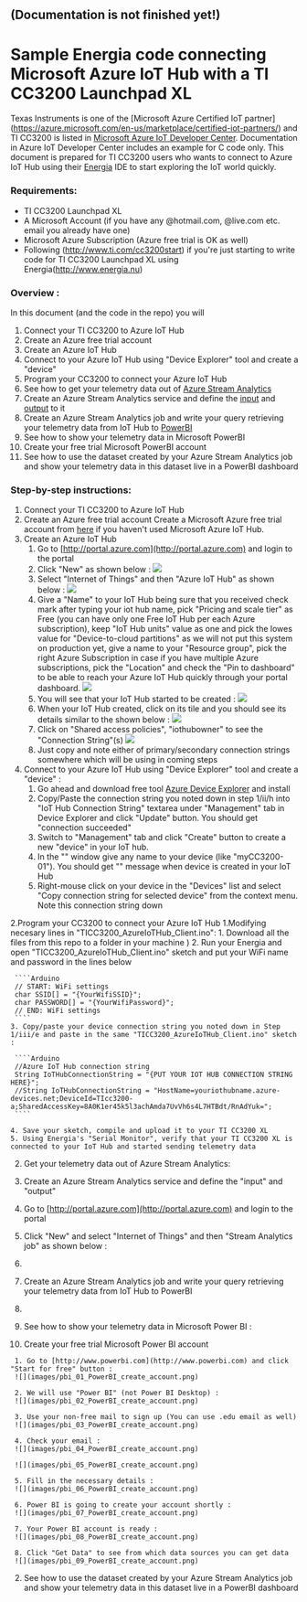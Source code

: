 ## (Documentation is not finished yet!)
# Sample Energia code connecting Microsoft Azure IoT Hub with a TI CC3200 Launchpad XL
Texas Instruments is one of the [Microsoft Azure Certified IoT partner] (https://azure.microsoft.com/en-us/marketplace/certified-iot-partners/) and TI CC3200 is listed in [Microsoft Azure IoT Developer Center](https://azure.microsoft.com/en-us/develop/iot/get-started/). Documentation in Azure IoT Developer Center includes an example for C code only. This document is prepared for TI CC3200 users who wants to connect to Azure IoT Hub using their  [Energia](http://www.energia.nu) IDE to start exploring the IoT world quickly.

### Requirements:
- TI CC3200 Launchpad XL
- A Microsoft Account (if you have any @hotmail.com, @live.com etc. email you already have one)
- Microsoft Azure Subscription (Azure free trial is OK as well)
- Following (http://www.ti.com/cc3200start) if you're just starting to write code for TI CC3200 Launchpad XL using Energia(http://www.energia.nu)

### Overview : 
In this document (and the code in the repo) you will 
 1. Connect your TI CC3200 to Azure IoT Hub
  1. Create an Azure free trial account
  2. Create an Azure IoT Hub
  3. Connect to your Azure IoT Hub using "Device Explorer" tool and create a "device"
  4. Program your CC3200 to connect your Azure IoT Hub
 2. See how to get your telemetry data out of [Azure Stream Analytics](https://azure.microsoft.com/en-us/services/stream-analytics/)
  1. Create an Azure Stream Analytics service and define the [input](https://azure.microsoft.com/en-us/documentation/articles/stream-analytics-define-inputs/) and [output](https://azure.microsoft.com/en-us/documentation/articles/stream-analytics-define-outputs/) to it
  2. Create an Azure Stream Analytics job and write your query retrieving your telemetry data from IoT Hub to [PowerBI](http://www.powerbi.com)
 3. See how to show your telemetry data in Microsoft PowerBI
  1. Create your free trial Microsoft PowerBI account
  2. See how to use the dataset created by your Azure Stream Analytics job and show your telemetry data in this dataset live in a PowerBI dashboard

### Step-by-step instructions:
 1. Connect your TI CC3200 to Azure IoT Hub
  1. Create an Azure free trial account
     Create a Microsoft Azure free trial account from [here](https://azure.microsoft.com/en-us/pricing/free-trial/) if you haven't used Microsoft Azure IoT Hub. 
  2. Create an Azure IoT Hub
      1. Go to [http://portal.azure.com](http://portal.azure.com) and login to the portal
      2. Click "New" as shown below : 
      ![](images/01_Azure_IoT_Hub_creation.png)
      3. Select "Internet of Things" and then "Azure IoT Hub" as shown below : 
      ![](images/02_Azure_IoT_Hub_creation.png)
      4. Give a "Name" to your IoT Hub being sure that you received check mark after typing your iot hub name, pick "Pricing and scale tier" as Free (you can have only one Free IoT Hub per each Azure subscription), keep "IoT Hub units" value as one and pick the lowes value for "Device-to-cloud partitions" as we will not put this system on production yet, give a name to your "Resource group", pick the right Azure Subscription in case if you have multiple Azure subscriptions, pick the "Location" and check the "Pin to dashboard" to be able to reach your Azure IoT Hub quickly through your portal dashboard.
      ![](images/03_Azure_IoT_Hub_creation.png)
      5. You will see that your IoT Hub started to be created : 
      ![](images/04_Azure_IoT_Hub_creation.png)
      6. When your IoT Hub created, click on its tile and you should see its details similar to the shown below : 
      ![](images/05_Azure_IoT_Hub_creation.png)
      7. Click on "Shared access policies", "iothubowner" to see the "Connection String"(s) 
      ![](images/06_Azure_IoT_Hub_creation.png)
      8. Just copy and note either of primary/secondary connection strings somewhere which will be using in coming steps
   3. Connect to your Azure IoT Hub using "Device Explorer" tool and create a "device" : 
      1. Go ahead and download free tool [Azure Device Explorer](https://github.com/Azure/azure-iot-sdks/blob/master/tools/DeviceExplorer/doc/how_to_use_device_explorer.md) and install
      2. Copy/Paste the connection string you noted down in step 1/ii/h into "IoT Hub Connection String" textarea under "Management" tab in Device Explorer and click "Update" button. You should get "connection succeeded"
      3. Switch to "Management" tab and click "Create" button to create a new "device" in your IoT hub.
      4. In the "" window give any name to your device (like "myCC3200-01"). You should get "" message when device is created in your IoT Hub
      5. Right-mouse click on your device in the "Devices" list and select "Copy connection string for selected device" from the context menu. Note this connection string down
 
 2.Program your CC3200 to connect your Azure IoT Hub
  1.Modifying necesary lines in "TICC3200_AzureIoTHub_Client.ino":
    1. Download all the files from this repo to a folder in your machine )
    2. Run your Energia and open "TICC3200_AzureIoTHub_Client.ino" sketch and put your WiFi name and password in the lines below

     ````Arduino
     // START: WiFi settings
     char SSID[] = "{YourWifiSSID}";
     char PASSWORD[] = "{YourWifiPassword}";
     // END: WiFi settings
     ````
    3. Copy/paste your device connection string you noted down in Step 1/iii/e and paste in the same "TICC3200_AzureIoTHub_Client.ino" sketch : 
    
     ````Arduino
     //Azure IoT Hub connection string
     String IoTHubConnectionString = "{PUT YOUR IOT HUB CONNECTION STRING HERE}";
     //String IoTHubConnectionString = "HostName=youriothubname.azure-devices.net;DeviceId=TIcc3200-a;SharedAccessKey=8A0K1er45k5l3achAmda7UvVh6s4L7HTBdt/RnAdYuk=";
     ````
 
    4. Save your sketch, compile and upload it to your TI CC3200 XL
    5. Using Energia's "Serial Monitor", verify that your TI CC3200 XL is connected to your IoT Hub and started sending telemetry data
    
 2. Get your telemetry data out of Azure Stream Analytics: 
  1. Create an Azure Stream Analytics service and define the "input" and "output"
   1. Go to [http://portal.azure.com](http://portal.azure.com) and login to the portal
   2. Click "New" and select "Internet of Things" and then "Stream Analytics job" as shown below : 
   3. 
  2. Create an Azure Stream Analytics job and write your query retrieving your telemetry data from IoT Hub to PowerBI
  3. 

 3. See how to show your telemetry data in Microsoft Power BI : 
 
   1. Create your free trial Microsoft Power BI account
  
     1. Go to [http://www.powerbi.com](http://www.powerbi.com) and click "Start for free" button : 
     ![](images/pbi_01_PowerBI_create_account.png)
  
     2. We will use "Power BI" (not Power BI Desktop) : 
     ![](images/pbi_02_PowerBI_create_account.png)
  
     3. Use your non-free mail to sign up (You can use .edu email as well)
     ![](images/pbi_03_PowerBI_create_account.png)
  
     4. Check your email :
     ![](images/pbi_04_PowerBI_create_account.png)
  
     ![](images/pbi_05_PowerBI_create_account.png)
     
     5. Fill in the necessary details : 
     ![](images/pbi_06_PowerBI_create_account.png)
  
     6. Power BI is going to create your account shortly : 
     ![](images/pbi_07_PowerBI_create_account.png)
  
     7. Your Power BI account is ready : 
     ![](images/pbi_08_PowerBI_create_account.png)
  
     8. Click "Get Data" to see from which data sources you can get data 
     ![](images/pbi_09_PowerBI_create_account.png)

   2. See how to use the dataset created by your Azure Stream Analytics job and show your telemetry data in this dataset live in a PowerBI dashboard



